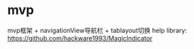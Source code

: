# mvp
mvp框架 + navigationView导航栏 + tablayout切换
help library: https://github.com/hackware1993/MagicIndicator
